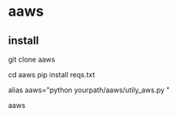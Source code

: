 # aaws

## install

git clone         aaws

cd aaws
pip install reqs.txt

alias aaws="python  yourpath/aaws/utily_aws.py "


aaws 

